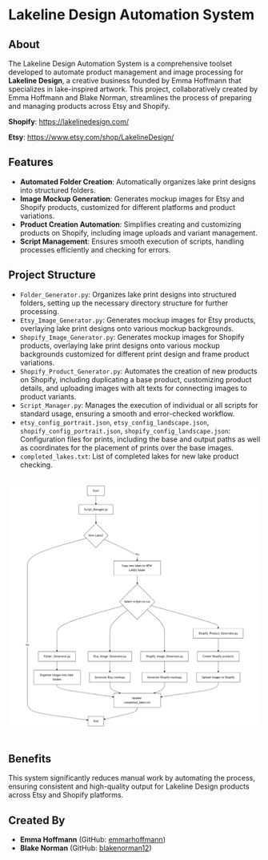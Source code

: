 # Lakeline Design Automation System

## About
The Lakeline Design Automation System is a comprehensive toolset developed to automate product management and image processing for **Lakeline Design**, a creative business founded by Emma Hoffmann that specializes in lake-inspired artwork. This project, collaboratively created by Emma Hoffmann and Blake Norman, streamlines the process of preparing and managing products across Etsy and Shopify.

**Shopify**: https://lakelinedesign.com/

**Etsy**: https://www.etsy.com/shop/LakelineDesign/

## Features
- **Automated Folder Creation**: Automatically organizes lake print designs into structured folders.
- **Image Mockup Generation**: Generates mockup images for Etsy and Shopify products, customized for different platforms and product variations.
- **Product Creation Automation**: Simplifies creating and customizing products on Shopify, including image uploads and variant management.
- **Script Management**: Ensures smooth execution of scripts, handling processes efficiently and checking for errors.

## Project Structure
- `Folder_Generator.py`: Organizes lake print designs into structured folders, setting up the necessary directory structure for further processing.
- `Etsy_Image_Generator.py`: Generates mockup images for Etsy products, overlaying lake print designs onto various mockup backgrounds.
- `Shopify_Image_Generator.py`: Generates mockup images for Shopify products, overlaying lake print designs onto various mockup backgrounds customized for different print design and frame product variations.
- `Shopify_Product_Generator.py`: Automates the creation of new products on Shopify, including duplicating a base product, customizing product details, and uploading images with alt texts for connecting images to product variants.
- `Script_Manager.py`: Manages the execution of individual or all scripts for standard usage, ensuring a smooth and error-checked workflow.
- `etsy_config_portrait.json`, `etsy_config_landscape.json`, `shopify_config_portrait.json`, `shopify_config_landscape.json`: Configuration files for prints, including the base and output paths as well as coordinates for the placement of prints over the base images.
- `completed_lakes.txt`: List of completed lakes for new lake product checking.<br><br>


<div align="center">
  <img src="https://raw.githubusercontent.com/emmarhoffmann/Lakeline-Design-Automation-System/main/Images/Flowchart.png" alt="Flowchart" width="700"/>
</div>
<br>


## Benefits
This system significantly reduces manual work by automating the process, ensuring consistent and high-quality output for Lakeline Design products across Etsy and Shopify platforms.

## Created By
- **Emma Hoffmann** (GitHub: [emmarhoffmann](https://github.com/emmarhoffmann))
- **Blake Norman** (GitHub: [blakenorman12](https://github.com/blakenorman12))
